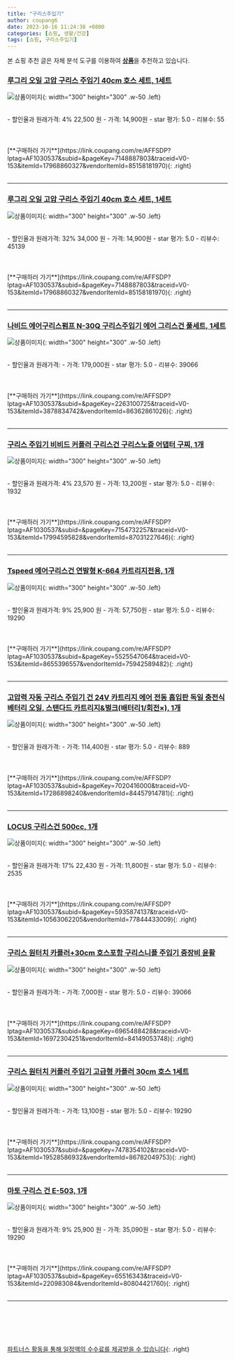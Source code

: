 ```yaml
---
title: "구리스주입기"
author: coupang6
date: 2023-10-16 11:24:38 +0800
categories: [쇼핑, 생활/건강]
tags: [쇼핑, 구리스주입기]
---
```


본 쇼핑 추천 글은 자체 분석 도구를 이용하여 [**상품**](https://link.coupang.com/a/bao1ui)을 추천하고 있습니다.

### [루그리 오일 고압 구리스 주입기 40cm 호스 세트, 1세트](https://link.coupang.com/re/AFFSDP?lptag=AF1030537&subid=&pageKey=7148887803&traceid=V0-153&itemId=17968860327&vendorItemId=85158181970)

![상품이미지](https://thumbnail8.coupangcdn.com/thumbnails/remote/230x230ex/image/vendor_inventory/56dd/0a36243c0e2ef4350d524edabef47ee416165af225abfa71346b5298a102.jpg){: width="300" height="300" .w-50 .left}


<br>
- 할인율과 원래가격: 4%  22,500   원
- 가격: 14,900원
- star 평가: 5.0
- 리뷰수: 55
<br>
<br>
<br>
<br>
[**구매하러 가기**](https://link.coupang.com/re/AFFSDP?lptag=AF1030537&subid=&pageKey=7148887803&traceid=V0-153&itemId=17968860327&vendorItemId=85158181970){: .right}
<br>
<br>

---

### [루그리 오일 고압 구리스 주입기 40cm 호스 세트, 1세트](https://link.coupang.com/re/AFFSDP?lptag=AF1030537&subid=&pageKey=7148887803&traceid=V0-153&itemId=17968860327&vendorItemId=85158181970)

![상품이미지](https://thumbnail8.coupangcdn.com/thumbnails/remote/230x230ex/image/vendor_inventory/56dd/0a36243c0e2ef4350d524edabef47ee416165af225abfa71346b5298a102.jpg){: width="300" height="300" .w-50 .left}


<br>
- 할인율과 원래가격: 32%  34,000   원
- 가격: 14,900원
- star 평가: 5.0
- 리뷰수: 45139
<br>
<br>
<br>
<br>
[**구매하러 가기**](https://link.coupang.com/re/AFFSDP?lptag=AF1030537&subid=&pageKey=7148887803&traceid=V0-153&itemId=17968860327&vendorItemId=85158181970){: .right}
<br>
<br>

---

### [나비드 에어구리스펌프 N-30Q 구리스주입기 에어 그리스건 풀세트, 1세트](https://link.coupang.com/re/AFFSDP?lptag=AF1030537&subid=&pageKey=2263100725&traceid=V0-153&itemId=3878834742&vendorItemId=86362861026)

![상품이미지](https://thumbnail7.coupangcdn.com/thumbnails/remote/230x230ex/image/vendor_inventory/e102/bf2bdfd0307ba245e9b1415086445ceb9b9d0fb11ab33a72971fb6def497.jpg){: width="300" height="300" .w-50 .left}


<br>
- 할인율과 원래가격: 
- 가격: 179,000원
- star 평가: 5.0
- 리뷰수: 39066
<br>
<br>
<br>
<br>
[**구매하러 가기**](https://link.coupang.com/re/AFFSDP?lptag=AF1030537&subid=&pageKey=2263100725&traceid=V0-153&itemId=3878834742&vendorItemId=86362861026){: .right}
<br>
<br>

---

### [구리스 주입기 비비드 커플러 구리스건 구리스노즐 어댑터 구찌, 1개](https://link.coupang.com/re/AFFSDP?lptag=AF1030537&subid=&pageKey=7154732257&traceid=V0-153&itemId=17994595828&vendorItemId=87031227646)

![상품이미지](https://thumbnail7.coupangcdn.com/thumbnails/remote/230x230ex/image/vendor_inventory/987b/3fc5a5f5c4cbd3294388d26998e0bc1085e0d21006c7e6f55b6867c9985b.jpg){: width="300" height="300" .w-50 .left}


<br>
- 할인율과 원래가격: 4%  23,570   원
- 가격: 13,200원
- star 평가: 5.0
- 리뷰수: 1932
<br>
<br>
<br>
<br>
[**구매하러 가기**](https://link.coupang.com/re/AFFSDP?lptag=AF1030537&subid=&pageKey=7154732257&traceid=V0-153&itemId=17994595828&vendorItemId=87031227646){: .right}
<br>
<br>

---

### [Tspeed 에어구리스건 연발형 K-664 카트리지전용, 1개](https://link.coupang.com/re/AFFSDP?lptag=AF1030537&subid=&pageKey=5525547064&traceid=V0-153&itemId=8655396557&vendorItemId=75942589482)

![상품이미지](https://thumbnail6.coupangcdn.com/thumbnails/remote/230x230ex/image/vendor_inventory/26d3/63f293a03abad67ee9e614bf82488098ce8cf332f587bb9b58b65fe57439.jpg){: width="300" height="300" .w-50 .left}


<br>
- 할인율과 원래가격: 9%  25,900   원
- 가격: 57,750원
- star 평가: 5.0
- 리뷰수: 19290
<br>
<br>
<br>
<br>
[**구매하러 가기**](https://link.coupang.com/re/AFFSDP?lptag=AF1030537&subid=&pageKey=5525547064&traceid=V0-153&itemId=8655396557&vendorItemId=75942589482){: .right}
<br>
<br>

---

### [고압력 자동 구리스 주입기 건 24V 카트리지 에어 전동 흡입판 독일 충전식 베터리 오일, 스탠다드 카트리지&벌크(배터리1/회전×), 1개](https://link.coupang.com/re/AFFSDP?lptag=AF1030537&subid=&pageKey=7020416000&traceid=V0-153&itemId=17286898240&vendorItemId=84457914781)

![상품이미지](https://thumbnail7.coupangcdn.com/thumbnails/remote/230x230ex/image/vendor_inventory/bc6f/b5ca03e3c38ad853d10faf87bb92910a1cb62d8625c67f6332c9e3175272.png){: width="300" height="300" .w-50 .left}


<br>
- 할인율과 원래가격: 
- 가격: 114,400원
- star 평가: 5.0
- 리뷰수: 889
<br>
<br>
<br>
<br>
[**구매하러 가기**](https://link.coupang.com/re/AFFSDP?lptag=AF1030537&subid=&pageKey=7020416000&traceid=V0-153&itemId=17286898240&vendorItemId=84457914781){: .right}
<br>
<br>

---

### [LOCUS 구리스건 500cc, 1개](https://link.coupang.com/re/AFFSDP?lptag=AF1030537&subid=&pageKey=5935874137&traceid=V0-153&itemId=10563062205&vendorItemId=77844433009)

![상품이미지](https://thumbnail10.coupangcdn.com/thumbnails/remote/230x230ex/image/rs_quotation_api/m4yeurrf/bccdfd3ed0334fdaaefc2a3f146009b6.JPG){: width="300" height="300" .w-50 .left}


<br>
- 할인율과 원래가격: 17%  22,430   원
- 가격: 11,800원
- star 평가: 5.0
- 리뷰수: 2535
<br>
<br>
<br>
<br>
[**구매하러 가기**](https://link.coupang.com/re/AFFSDP?lptag=AF1030537&subid=&pageKey=5935874137&traceid=V0-153&itemId=10563062205&vendorItemId=77844433009){: .right}
<br>
<br>

---

### [구리스 원터치 카플러+30cm 호스포함 구리스니플 주입기 중장비 윤활](https://link.coupang.com/re/AFFSDP?lptag=AF1030537&subid=&pageKey=6965488428&traceid=V0-153&itemId=16972304251&vendorItemId=84149053748)

![상품이미지](https://thumbnail6.coupangcdn.com/thumbnails/remote/230x230ex/image/vendor_inventory/ae66/eeb729e63d295ee2c5130b17209870a4a6235a34af68b973a94a6b27496d.jpg){: width="300" height="300" .w-50 .left}


<br>
- 할인율과 원래가격: 
- 가격: 7,000원
- star 평가: 5.0
- 리뷰수: 39066
<br>
<br>
<br>
<br>
[**구매하러 가기**](https://link.coupang.com/re/AFFSDP?lptag=AF1030537&subid=&pageKey=6965488428&traceid=V0-153&itemId=16972304251&vendorItemId=84149053748){: .right}
<br>
<br>

---

### [구리스 원터치 커플러 주입기 고급형 카플러 30cm 호스 1세트](https://link.coupang.com/re/AFFSDP?lptag=AF1030537&subid=&pageKey=7478354102&traceid=V0-153&itemId=19528586932&vendorItemId=86782049753)

![상품이미지](https://thumbnail9.coupangcdn.com/thumbnails/remote/230x230ex/image/vendor_inventory/cbd4/8b402e979cff9c0e1ef5030ea1c4994ea0dc3253e8ff111b38fe69831395.png){: width="300" height="300" .w-50 .left}


<br>
- 할인율과 원래가격: 
- 가격: 13,100원
- star 평가: 5.0
- 리뷰수: 19290
<br>
<br>
<br>
<br>
[**구매하러 가기**](https://link.coupang.com/re/AFFSDP?lptag=AF1030537&subid=&pageKey=7478354102&traceid=V0-153&itemId=19528586932&vendorItemId=86782049753){: .right}
<br>
<br>

---

### [마토 구리스 건 E-503, 1개](https://link.coupang.com/re/AFFSDP?lptag=AF1030537&subid=&pageKey=65516343&traceid=V0-153&itemId=220983084&vendorItemId=80804421760)

![상품이미지](https://thumbnail10.coupangcdn.com/thumbnails/remote/230x230ex/image/vendor_inventory/a88e/08481be4b3e3036368be4dac0a795db6f867a39f4e23679ee74f35a4cc48.png){: width="300" height="300" .w-50 .left}


<br>
- 할인율과 원래가격: 9%  25,900   원
- 가격: 35,090원
- star 평가: 5.0
- 리뷰수: 19290
<br>
<br>
<br>
<br>
[**구매하러 가기**](https://link.coupang.com/re/AFFSDP?lptag=AF1030537&subid=&pageKey=65516343&traceid=V0-153&itemId=220983084&vendorItemId=80804421760){: .right}
<br>
<br>

---
<br><br><br><br><br> [파트너스 활동을 통해 일정액의 수수료를 제공받을 수 있습니다](https://link.coupang.com/a/bao1ui){: .right}